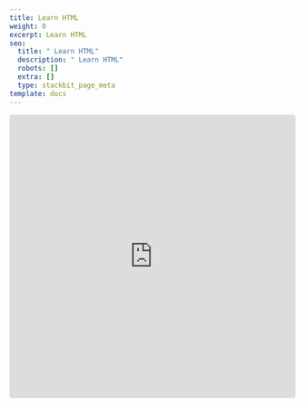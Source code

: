 ```yaml
---
title: Learn HTML
weight: 0
excerpt: Learn HTML
seo:
  title: " Learn HTML"
  description: " Learn HTML"
  robots: []
  extra: []
  type: stackbit_page_meta
template: docs
---
```


<iframe src="https://codesandbox.io/embed/htmlstandard-ndeqf3?autoresize=1&fontsize=14&hidenavigation=1&theme=dark&view=preview"
     style="width:100%; height:500px; border:0; border-radius: 4px; overflow:hidden;"
     title="htmlstandard"
     allow="accelerometer; ambient-light-sensor; camera; encrypted-media; geolocation; gyroscope; hid; microphone; midi; payment; usb; vr; xr-spatial-tracking"
     sandbox="allow-forms allow-modals allow-popups allow-presentation allow-same-origin allow-scripts"
   ></iframe>

